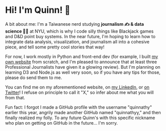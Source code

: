 # Hi! I'm Quinn! 💬

A bit about me: I'm a Taiwanese nerd studying **journalism ✍️ & data science 🧑‍💻** at NYU, which is why I code silly things like Blackjack games and D&D point buy systems. In the near future, I'm hoping to learn how to integrate data analysis, visualization, and journalism all into a cohesive piece, and tell some pretty cool stories that way!

For now, I work mostly in Python and front-end dev (for example, I built [my own website](https://qsental.com) from scratch, and I'm pleased to announce that at least three Professional Journalists have given it a glowing review). But I'm planning on learning D3 and Node.js as well very soon, so if you have any tips for those, please do send them to me.

You can find me on my aforementioned website, on [my LinkedIn](https://www.linkedin.com/in/quinnsental/), or [on Twitter](https://twitter.com/darkerintheday)! I refuse on principle to call it "X," so infer about me what you will from that.

Fun fact: I forgot I made a GitHub profile with the username "quinnathy" earlier this year, angrily made another GitHub named "quinnathyy," and then finally realized my folly. To any future Quinn's with this specific nickname who plan on getting on GitHub in the future... I'm sorry.
